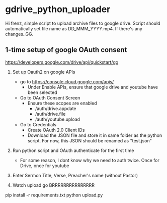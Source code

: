 # gdrive_python_uploader
Hi frenz, simple script to upload archive files to google drive.
Script should automatically set file name as DD_MMM_YYYY.mp4. 
If there's any changes..GG.

## 1-time setup of google OAuth consent
https://developers.google.com/drive/api/quickstart/go


1. Set up Oauth2 on google APIs
	- go to https://console.cloud.google.com/apis/
		- Under Enable APIs, ensure that google drive and youtube have been selected
	- Go to OAuth Consent Screen
		- Ensure these scopes are enabled 
			- /auth/drive.appdate
			- /auth/drive.file
			- /auth/youtube.upload
	- Go to Credentials
		- Create OAuth 2.0 Client IDs
		- Download the JSON file and store it in same folder as the python script. For now, this JSON should be renamed as "test.json"
		
1. Run python script and OAuth authenticate for the first time
	- For some reason, I dont know why we need to auth twice. Once for Drive, once for youtube
1. Enter Sermon Title, Verse, Preacher's name (without Pastor)
1. Watch upload go BRRRRRRRRRRRRRRR


pip install -r requirements.txt 
python upload.py 